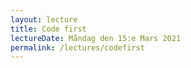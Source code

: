 ```yaml
---
layout: lecture
title: Code first
lectureDate: Måndag den 15:e Mars 2021
permalink: /lectures/codefirst
---
```

